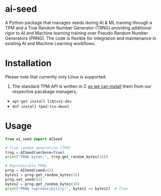# ai-seed
A Python package that manages seeds during AI &amp; ML training through a TPM and a True Random Number Generator (TRNG) providing additional rigor to AI and Machine learning training over Pseudo Random Number Generators (PRNG). The code is flexible for integration and maintenance in existing AI and Machine Learning workflows.

# Installation
Please note that currently only Linux is supported.

1. The standard TPM API is written in C [so we can install](https://tpm2-pytss.readthedocs.io/en/latest/install.html) them from our respective pacakage managers,
  - `apt-get install libtss2-dev`
  - `dnf install tpm2-tss-devel`

# Usage

```python
from ai_seed import AISeed

# True random generation (TPM)
trng = AISeed(verbose=True)
print("TRNG bytes:", trng.get_random_bytes(16))

# Reproducible PRNG
prng = AISeed(seed=42)
bytes1 = prng.get_random_bytes(16)
prng.set_seed(42)
bytes2 = prng.get_random_bytes(16)
print("PRNG reproducibility:", bytes1 == bytes2)  # True
```
